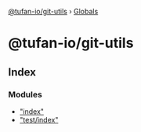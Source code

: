 [@tufan-io/git-utils](README.md) › [Globals](globals.md)

# @tufan-io/git-utils

## Index

### Modules

* ["index"](modules/_index_.md)
* ["test/index"](modules/_test_index_.md)
